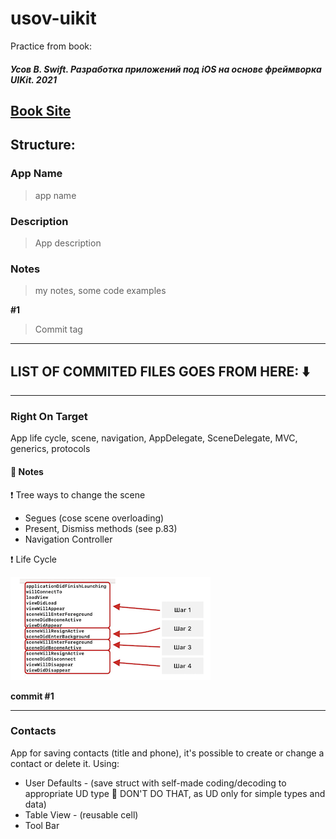 # usov-uikit
Practice from book:

#### *Усов В. Swift. Разработка приложений под iOS на основе фреймворка UIKit. 2021* ####
[Book Site](https://swiftme.ru/)
---
## Structure: ## 

### App Name ### 
> app name 
### Description ###
> App description
### Notes ###
> my notes, some code examples

**#1**

> Commit tag  
---
## LIST OF COMMITED FILES GOES FROM HERE: ⬇️ ##
---
### Right On Target ### 
App life cycle, scene, navigation, AppDelegate, SceneDelegate, MVC, generics, protocols

#### 📓 Notes ####
❗ Tree ways to change the scene 
- Segues (cose scene overloading)
- Present, Dismiss methods (see p.83) 
- Navigation Controller

❗ Life Cycle

![life cycle](readme-images/life-cycle.png)

**commit #1**

---
### Contacts ###
App for saving contacts (title and phone), it's possible to create or change a contact or delete it. 
Using: 
- User Defaults - (save struct with self-made coding/decoding to appropriate UD type 🖕 DON'T DO THAT, as UD only for simple types and data)
- Table View - (reusable cell)
- Tool Bar
